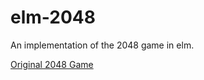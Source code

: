 # elm-2048

An implementation of the 2048 game in elm.

[Original 2048 Game](https://gabrielecirulli.github.io/2048/)
